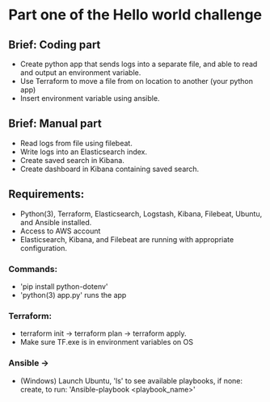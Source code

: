 # Part one of the Hello world challenge

## Brief: Coding part
* Create python app that sends logs into a separate file, and able to read and output an environment variable.
* Use Terraform to move a file from on location to another (your python app)
* Insert environment variable using ansible.

## Brief: Manual part
* Read logs from file using filebeat.
* Write logs into an Elasticsearch index.
* Create saved search in Kibana.
* Create dashboard in Kibana containing saved search.

## Requirements: 
* Python(3), Terraform, Elasticsearch, Logstash, Kibana, Filebeat, Ubuntu, and Ansible installed.
* Access to AWS account
* Elasticsearch, Kibana, and Filebeat are running with appropriate configuration.

### Commands:
* 'pip install python-dotenv'
* 'python(3) app.py' runs the app

### Terraform:
* terraform init -> terraform plan -> terraform apply.
* Make sure TF.exe is in environment variables on OS

### Ansible ->
* (Windows) Launch Ubuntu, 'ls' to see available playbooks, if none: create, to run: 'Ansible-playbook <playbook_name>'